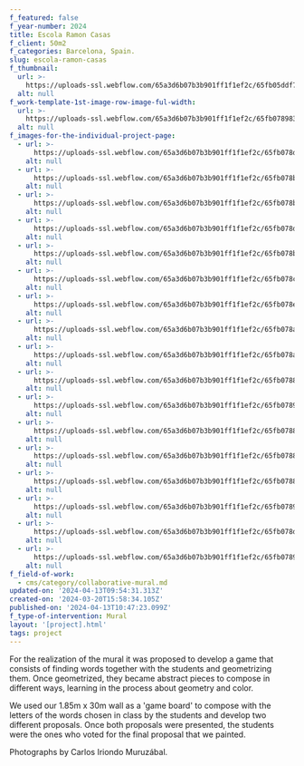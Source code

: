 ```yaml
---
f_featured: false
f_year-number: 2024
title: Escola Ramon Casas
f_client: 50m2
f_categories: Barcelona, Spain.
slug: escola-ramon-casas
f_thumbnail:
  url: >-
    https://uploads-ssl.webflow.com/65a3d6b07b3b901ff1f1ef2c/65fb05ddf7448526a3461181_IMG_4501.jpg
  alt: null
f_work-template-1st-image-row-image-ful-width:
  url: >-
    https://uploads-ssl.webflow.com/65a3d6b07b3b901ff1f1ef2c/65fb07898393f487d7a81e3f_000034.jpg
  alt: null
f_images-for-the-individual-project-page:
  - url: >-
      https://uploads-ssl.webflow.com/65a3d6b07b3b901ff1f1ef2c/65fb078d9a3bf38deae226e4_000011.jpg
    alt: null
  - url: >-
      https://uploads-ssl.webflow.com/65a3d6b07b3b901ff1f1ef2c/65fb078b7dd530a2a356d160_000016.jpg
    alt: null
  - url: >-
      https://uploads-ssl.webflow.com/65a3d6b07b3b901ff1f1ef2c/65fb078ba3dfddb074e9a968_000019.jpg
    alt: null
  - url: >-
      https://uploads-ssl.webflow.com/65a3d6b07b3b901ff1f1ef2c/65fb078df7334e048543ccbf_000020.jpg
    alt: null
  - url: >-
      https://uploads-ssl.webflow.com/65a3d6b07b3b901ff1f1ef2c/65fb078b671a9e673253d59a_000021.jpg
    alt: null
  - url: >-
      https://uploads-ssl.webflow.com/65a3d6b07b3b901ff1f1ef2c/65fb078c896c72a036264648_000022.jpg
    alt: null
  - url: >-
      https://uploads-ssl.webflow.com/65a3d6b07b3b901ff1f1ef2c/65fb078ec894ee69e81acec6_000027.jpg
    alt: null
  - url: >-
      https://uploads-ssl.webflow.com/65a3d6b07b3b901ff1f1ef2c/65fb078a8571f590767710d4_000028.jpg
    alt: null
  - url: >-
      https://uploads-ssl.webflow.com/65a3d6b07b3b901ff1f1ef2c/65fb078af7448526a3479206_000029.jpg
    alt: null
  - url: >-
      https://uploads-ssl.webflow.com/65a3d6b07b3b901ff1f1ef2c/65fb078892d8e663036b6a48_000030.jpg
    alt: null
  - url: >-
      https://uploads-ssl.webflow.com/65a3d6b07b3b901ff1f1ef2c/65fb0789a11461d06145ce0c_000031.jpg
    alt: null
  - url: >-
      https://uploads-ssl.webflow.com/65a3d6b07b3b901ff1f1ef2c/65fb0788a40316c0004fc674_000033.jpg
    alt: null
  - url: >-
      https://uploads-ssl.webflow.com/65a3d6b07b3b901ff1f1ef2c/65fb078846842be7dc6b0535_000037.jpg
    alt: null
  - url: >-
      https://uploads-ssl.webflow.com/65a3d6b07b3b901ff1f1ef2c/65fb0788be47cde501b4cef5_000039.jpg
    alt: null
  - url: >-
      https://uploads-ssl.webflow.com/65a3d6b07b3b901ff1f1ef2c/65fb0789b1ccdb22f72aeb19_000040.jpg
    alt: null
  - url: >-
      https://uploads-ssl.webflow.com/65a3d6b07b3b901ff1f1ef2c/65fb078de91ad57d167d8669_000041.jpg
    alt: null
  - url: >-
      https://uploads-ssl.webflow.com/65a3d6b07b3b901ff1f1ef2c/65fb078954ba85b1fed2c33a_000042.jpg
    alt: null
f_field-of-work:
  - cms/category/collaborative-mural.md
updated-on: '2024-04-13T09:54:31.313Z'
created-on: '2024-03-20T15:58:34.105Z'
published-on: '2024-04-13T10:47:23.099Z'
f_type-of-intervention: Mural
layout: '[project].html'
tags: project
---
```


For the realization of the mural it was proposed to develop a game that consists of finding words together with the students and geometrizing them. Once geometrized, they became abstract pieces to compose in different ways, learning in the process about geometry and color.

We used our 1.85m x 30m wall as a 'game board' to compose with the letters of the words chosen in class by the students and develop two different proposals. Once both proposals were presented, the students were the ones who voted for the final proposal that we painted.

Photographs by Carlos Iriondo Muruzábal.
